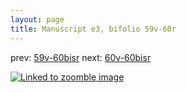 ```yaml
---
layout: page
title: Manuscript e3, bifolio 59v-60r
---
```


prev: [59v-60bisr](../59v-60bisr/) next: [60v-60bisr](../60v-60bisr/)



[![Linked to zoomble image](http://www.homermultitext.org/iipsrv?IIIF=/project/homer/pyramidal/deepzoom/hmt/e3bifolio/v1/vb_59v_60r.tif/full/2000,/0/default.jpg)](http://www.homermultitext.org/ict2/?urn=urn:cite2:hmt:e3bifolio.v1:vb_59v_60r)

